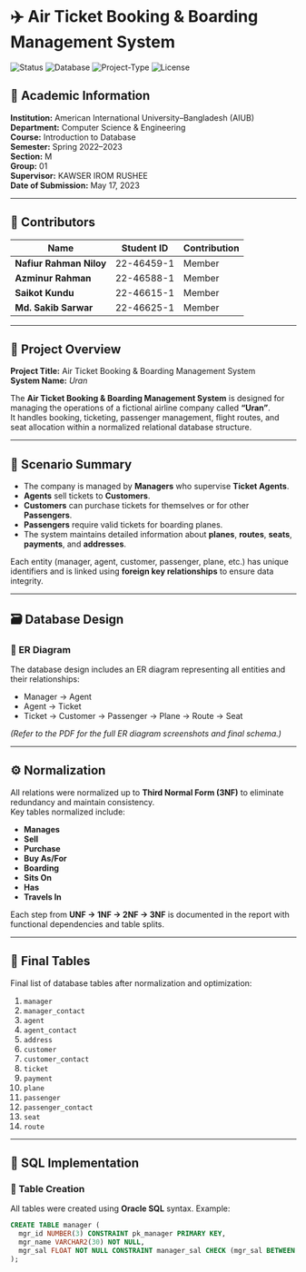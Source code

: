 # ✈️ Air Ticket Booking & Boarding Management System

![Status](https://img.shields.io/badge/Status-Completed-brightgreen)
![Database](https://img.shields.io/badge/Database-Oracle-blue)
![Project-Type](https://img.shields.io/badge/Type-Academic%20DBMS%20Project-orange)
![License](https://img.shields.io/badge/License-AIUB--CSE-lightgrey)

## 🏫 Academic Information
**Institution:** American International University–Bangladesh (AIUB)  
**Department:** Computer Science & Engineering  
**Course:** Introduction to Database  
**Semester:** Spring 2022–2023  
**Section:** M  
**Group:** 01  
**Supervisor:** KAWSER IROM RUSHEE  
**Date of Submission:** May 17, 2023  

---

## 👥 Contributors
| Name | Student ID | Contribution |
|------|-------------|--------------|
| **Nafiur Rahman Niloy** | 22-46459-1 | Member |
| **Azminur Rahman** | 22-46588-1 | Member |
| **Saikot Kundu** | 22-46615-1 | Member |
| **Md. Sakib Sarwar** | 22-46625-1 | Member |

---

## 📘 Project Overview
**Project Title:** Air Ticket Booking & Boarding Management System  
**System Name:** *Uran*  

The **Air Ticket Booking & Boarding Management System** is designed for managing the operations of a fictional airline company called **“Uran”**.  
It handles booking, ticketing, passenger management, flight routes, and seat allocation within a normalized relational database structure.

---

## 🧩 Scenario Summary
- The company is managed by **Managers** who supervise **Ticket Agents**.  
- **Agents** sell tickets to **Customers**.  
- **Customers** can purchase tickets for themselves or for other **Passengers**.  
- **Passengers** require valid tickets for boarding planes.  
- The system maintains detailed information about **planes**, **routes**, **seats**, **payments**, and **addresses**.

Each entity (manager, agent, customer, passenger, plane, etc.) has unique identifiers and is linked using **foreign key relationships** to ensure data integrity.

---

## 🗃️ Database Design

### 🔹 ER Diagram
The database design includes an ER diagram representing all entities and their relationships:
- Manager → Agent  
- Agent → Ticket  
- Ticket → Customer → Passenger → Plane → Route → Seat  

*(Refer to the PDF for the full ER diagram screenshots and final schema.)*

---

## ⚙️ Normalization
All relations were normalized up to **Third Normal Form (3NF)** to eliminate redundancy and maintain consistency.  
Key tables normalized include:
- **Manages**
- **Sell**
- **Purchase**
- **Buy As/For**
- **Boarding**
- **Sits On**
- **Has**
- **Travels In**

Each step from **UNF → 1NF → 2NF → 3NF** is documented in the report with functional dependencies and table splits.

---

## 🧱 Final Tables
Final list of database tables after normalization and optimization:

1. `manager`  
2. `manager_contact`  
3. `agent`  
4. `agent_contact`  
5. `address`  
6. `customer`  
7. `customer_contact`  
8. `ticket`  
9. `payment`  
10. `plane`  
11. `passenger`  
12. `passenger_contact`  
13. `seat`  
14. `route`

---

## 🧾 SQL Implementation

### 📄 Table Creation
All tables were created using **Oracle SQL** syntax. Example:

```sql
CREATE TABLE manager (
  mgr_id NUMBER(3) CONSTRAINT pk_manager PRIMARY KEY,
  mgr_name VARCHAR2(30) NOT NULL,
  mgr_sal FLOAT NOT NULL CONSTRAINT manager_sal CHECK (mgr_sal BETWEEN 50000 AND 100000)
);
